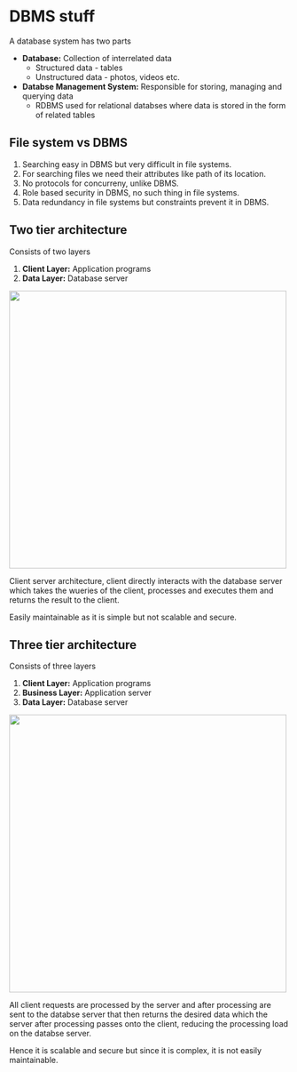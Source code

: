 # DBMS stuff

A database system has two parts
- **Database:** Collection of interrelated data
    - Structured data - tables
    - Unstructured data - photos, videos etc.
- **Databse Management System:** Responsible for storing, managing and querying data
    - RDBMS used for relational databses where data is stored in the form of related tables

## File system vs DBMS
1. Searching easy in DBMS but very difficult in file systems.
2. For searching files we need their attributes like path of its location.
3. No protocols for concurreny, unlike DBMS.
4. Role based security in DBMS, no such thing in file systems.
5. Data redundancy in file systems but constraints prevent it in DBMS.

## Two tier architecture
Consists of two layers
1. **Client Layer:** Application programs
2. **Data Layer:** Database server

<img src="https://prepinsta.com/wp-content/uploads/2021/04/twotier.webp" height=500>

Client server architecture, client directly interacts with the database server which takes the wueries of the client, processes and executes them and returns the result to the client.

Easily maintainable as it is simple but not scalable and secure.

## Three tier architecture
Consists of three layers
1. **Client Layer:** Application programs
2. **Business Layer:** Application server
3. **Data Layer:** Database server

<img src="https://prepinsta.com/wp-content/uploads/2021/04/threetier.webp" height=500>

All client requests are processed by the server and after processing are sent to the databse server that then returns the desired data which the server after processing passes onto the client, reducing the processing load on the databse server.

Hence it is scalable and secure but since it is complex, it is not easily maintainable.